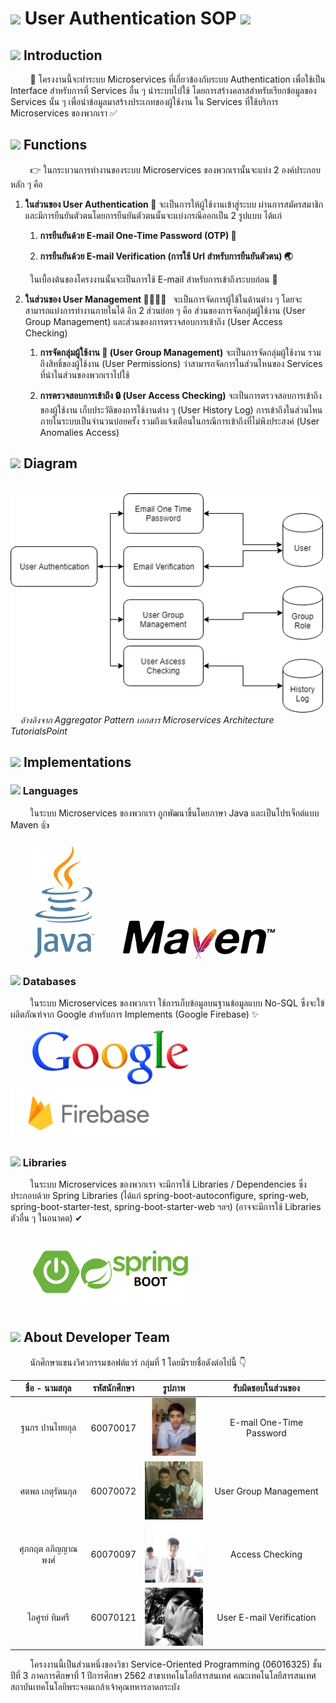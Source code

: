 # ![](https://fonts.gstatic.com/s/i/materialicons/vpn_key/v1/24px.svg) User Authentication SOP ![](https://fonts.gstatic.com/s/i/materialicons/assignment/v1/24px.svg)
## ![](https://fonts.gstatic.com/s/i/materialicons/insert_drive_file/v1/24px.svg) Introduction

&nbsp;&nbsp;&nbsp;&nbsp;&nbsp;&nbsp;&nbsp;&nbsp;📃 โครงงานนี้จะทำระบบ Microservices ที่เกี่ยวข้องกับระบบ Authentication เพื่อใช้เป็น Interface สำหรับการที่ Services อื่น ๆ นำระบบไปใช้ โดยการสร้างคลาสสำหรับเรียกข้อมูลของ Services นั้น ๆ เพื่อนำข้อมูลมาสร้างประเภทของผู้ใช้งาน ใน Services ที่ใช้บริการ Microservices ของพวกเรา ✅

## ![](https://fonts.gstatic.com/s/i/materialicons/settings_applications/v1/24px.svg) Functions
&nbsp;&nbsp;&nbsp;&nbsp;&nbsp;&nbsp;&nbsp;&nbsp;👉 ในกระบวนการทำงานของระบบ Microservices ของพวกเรานั้นจะแบ่ง 2 องค์ประกอบหลัก ๆ คือ
	
  1. <b> ในส่วนของ User Authentication 🔑</b> จะเป็นการให้ผู้ใช้งานเข้าสู่ระบบ ผ่านการสมัครสมาชิกและมีการยืนยันตัวตนโดยการยืนยันตัวตนนั้นจะแบ่งกรณีออกเป็น 2 รูปแบบ ได้แก่ 
	
      1. <b> การยืนยันด้วย E-mail One-Time Password (OTP) 📠 </b>
	
      2. <b> การยืนยันด้วย E-mail Verification (การใช้ Url สำหรับการยืนยันตัวตน) 🌏 </b>

&nbsp;&nbsp;&nbsp;&nbsp;&nbsp;&nbsp;&nbsp;&nbsp;ในเบื้องต้นของโครงงานนั้นจะเป็นการใช้ E-mail สำหรับการเข้าถึงระบบก่อน 🎉

  2. <b> ในส่วนของ User Management 👨‍👨‍👧‍👧 &nbsp;</b> จะเป็นการจัดการผู้ใช้ในด้านต่าง ๆ โดยจะสามารถแบ่งการทำงานภายในได้ อีก 2 ส่วนย่อย ๆ คือ ส่วนของการจัดกลุ่มผู้ใช้งาน (User Group Management) และส่วนของการตรวจสอบการเข้าถึง (User Access Checking)
	
      1. <b> การจัดกลุ่มผู้ใช้งาน 📌 (User Group Management)</b> จะเป็นการจัดกลุ่มผู้ใช้งาน รวมถึงสิทธิ์ของผู้ใช้งาน (User Permissions) ว่าสามารถจัดการในส่วนไหนของ Services ที่นำในส่วนของพวกเราไปใช้
	
      2. <b> การตรวจสอบการเข้าถึง 🔒 (User Access Checking)</b> จะเป็นการตรวจสอบการเข้าถึงของผู้ใช้งาน เก็บประวัติของการใช้งานต่าง ๆ (User History Log) การเข้าถึงในส่วนไหนภายในระบบเป็นจำนวนบ่อยครั้ง รวมถึงแจ้งเตือนในกรณีการเข้าถึงที่ไม่พึงประสงค์ (User Anomalies Access)


## ![](https://fonts.gstatic.com/s/i/materialicons/perm_media/v1/24px.svg) Diagram
&nbsp;&nbsp;&nbsp;&nbsp;&nbsp;&nbsp;&nbsp;&nbsp;<img src="images/AggregatorPatternDiagram.png" width="500" />
<br />
&nbsp;&nbsp;&nbsp;&nbsp;<i>อ้างอิงจาก Aggregator Pattern เอกสาร Microservices Architecture TutorialsPoint</i>

## ![](https://fonts.gstatic.com/s/i/materialicons/bar_chart/v1/24px.svg) Implementations

### ![](https://fonts.gstatic.com/s/i/materialicons/laptop_chromebook/v1/24px.svg) Languages

&nbsp;&nbsp;&nbsp;&nbsp;&nbsp;&nbsp;&nbsp;&nbsp;ในระบบ Microservices ของพวกเรา ถูกพัฒนาขึ้นโดยภาษา Java และเป็นโปรเจ็กต์แบบ Maven 👍
<br />
<br />
&nbsp;&nbsp;&nbsp;&nbsp;&nbsp;&nbsp;&nbsp;&nbsp;
<img src="images/Java.png" width="100" />
&nbsp;&nbsp;&nbsp;&nbsp;&nbsp;&nbsp;&nbsp;&nbsp;
<img src="images/Maven.png" width="250" />

### ![](https://fonts.gstatic.com/s/i/materialicons/memory/v1/24px.svg) Databases

&nbsp;&nbsp;&nbsp;&nbsp;&nbsp;&nbsp;&nbsp;&nbsp;ในระบบ Microservices ของพวกเรา ใช้การเก็บข้อมูลบนฐานข้อมูลแบบ No-SQL ซึ่งจะใข้ผลิตภัณฑ์จาก Google สำหรับการ Implements (Google Firebase) ✨
<br />
<br />
&nbsp;&nbsp;&nbsp;&nbsp;&nbsp;&nbsp;&nbsp;&nbsp;
<img src="images/Google.png" width="250" />
&nbsp;&nbsp;&nbsp;&nbsp;&nbsp;&nbsp;&nbsp;&nbsp;
<img src="images/Firebase.png" width="250" />

### ![](https://fonts.gstatic.com/s/i/materialicons/library_books/v1/24px.svg) Libraries

&nbsp;&nbsp;&nbsp;&nbsp;&nbsp;&nbsp;&nbsp;&nbsp;ในระบบ Microservices ของพวกเรา จะมีการใช้ Libraries / Dependencies ซึ่งประกอบด้วย Spring Libraries (ได้แก่ spring-boot-autoconfigure, spring-web, spring-boot-starter-test, spring-boot-starter-web ฯลฯ) (อาจจะมีการใช้ Libraries ตัวอื่น ๆ ในอนาคต) ✔
<br />
<br />
&nbsp;&nbsp;&nbsp;&nbsp;&nbsp;&nbsp;&nbsp;&nbsp;
<img src="images/Spring.png" width="250" />

## ![](https://fonts.gstatic.com/s/i/materialicons/people/v1/24px.svg) About Developer Team

&nbsp;&nbsp;&nbsp;&nbsp;&nbsp;&nbsp;&nbsp;&nbsp;นักศึกษาแขนงวิศวกรรมซอฟต์แวร์ กลุ่มที่ 1 โดยมีรายชื่อดังต่อไปนี้ 👇


| ชื่อ - นามสกุล | รหัสนักศึกษา |  รูปภาพ | รับผิดชอบในส่วนของ | 
| :--------: | :--------: | :--------: | :--------: |
|   ฐนกร ปานไทยกุล |   60070017   |    ![Ohm](images/Ohm.jpg)   | E-mail One-Time Password |
|   ศตพล เกตุรัตนกุล   |   60070072   |    ![Pao](images/Pao.jpg)   |  User Group Management |
|   ศุภกฤต อภิญญาณพงศ์   |   60070097   |    ![Ton](images/Ton.jpg)   | Access Checking |
|   ไอศูรย์ ทิมศรี   |   60070121   |    ![Ken](images/Ken.jpg)   | User E-mail Verification |

&nbsp;&nbsp;&nbsp;&nbsp;&nbsp;&nbsp;&nbsp;&nbsp;โครงงานนี้เป็นส่วนหนึ่งของวิชา Service-Oriented Programming (06016325) ชั้นปีที่ 3 ภาคการศึกษาที่ 1 ปีการศึกษา 2562 สาขาเทคโนโลยีสารสนเทศ คณะเทคโนโลยีสารสนเทศ สถาบันเทคโนโลยีพระจอมเกล้าเจ้าคุณทหารลาดกระบัง
